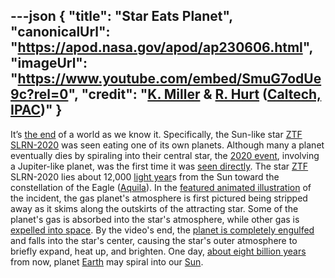 ---json
{
  "title": "Star Eats Planet",
  "canonicalUrl": "https://apod.nasa.gov/apod/ap230606.html",
  "imageUrl": "https://www.youtube.com/embed/SmuG7odUe9c?rel=0",
  "credit": "[K. Miller](https://www.ipac.caltech.edu/staff/keith-miller) & [R. Hurt](https://www.ipac.caltech.edu/science/staff/robert-hurt) ([Caltech, IPAC](https://www.ipac.caltech.edu/))"
}
---

It’s [the end](https://youtu.be/8OyBtMPqpNY?t=48) of a world as we know it. Specifically, the Sun-like star [ZTF SLRN-2020](https://www.caltech.edu/about/news/star-eats-planet-brightens-dramatically) was seen eating one of its own planets. Although many a planet eventually dies by spiraling into their central star, the [2020 event](https://www.nature.com/articles/s41586-023-05842-x), involving a Jupiter-like planet, was the first time it was [seen directly](https://www.nasa.gov/feature/jpl/caught-in-the-act-astronomers-detect-a-star-devouring-a-planet). The star [ZTF](https://en.wikipedia.org/wiki/Zwicky_Transient_Facility) SLRN-2020 lies about 12,000 [light year](https://spaceplace.nasa.gov/light-year/en/)s from the Sun toward the constellation of the Eagle ([Aquila](https://en.wikipedia.org/wiki/Aquila_(constellation))). In the [featured animated illustration](https://caltech.app.box.com/v/ZTF-NEOWISE-STAR-PLANET) of the incident, the gas planet's atmosphere is first pictured being stripped away as it skims along the outskirts of the attracting star. Some of the planet's gas is absorbed into the star's atmosphere, while other gas is [expelled into space](https://apod.nasa.gov/apod/ap210427.html). By the video's end, the [planet is completely engulfed](https://live.staticflickr.com/5613/15634745431_af629b9374.jpg) and falls into the star's center, causing the star's outer atmosphere to briefly expand, heat up, and brighten. One day, [about eight billion years](https://ui.adsabs.harvard.edu/abs/2008MNRAS.386..155S/abstract) from now, planet [Earth](https://apod.nasa.gov/apod/ap220206.html) may spiral into our [Sun](https://solarsystem.nasa.gov/solar-system/sun/overview/).
